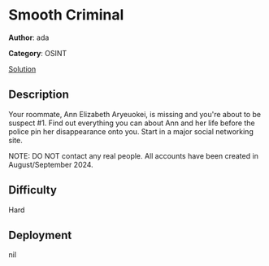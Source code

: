 # Smooth Criminal

**Author**: ada

**Category**: OSINT

[Solution](solve/smooth_criminal_soln.txt)

## Description

Your roommate, Ann Elizabeth Aryeuokei, is missing and you're about to be suspect #1. Find out everything you can about Ann and her life before the police pin her disappearance onto you. Start in a major social networking site.

NOTE: DO NOT contact any real people. All accounts have been created in August/September 2024.

## Difficulty

Hard

## Deployment

nil
